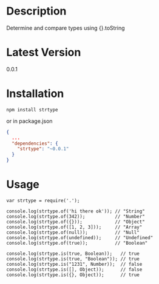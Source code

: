 # Description

Determine and compare types using {}.toString

# Latest Version

0.0.1

# Installation
```
npm install strtype
```

or in package.json 

```json
{
  ...
  "dependencies": {
    "strtype": "~0.0.1"
  }
}
```

# Usage

```
var strtype = require('.');

console.log(strtype.of('hi there ok')); // "String"
console.log(strtype.of(342));           // "Number"
console.log(strtype.of({}));            // "Object"
console.log(strtype.of([1, 2, 3]));     // "Array" 
console.log(strtype.of(null));          // "Null"
console.log(strtype.of(undefined));     // "Undefined"
console.log(strtype.of(true));          // "Boolean"

console.log(strtype.is(true, Boolean));   // true
console.log(strtype.is(true, "Boolean")); // true
console.log(strtype.is("1231", Number));  // false
console.log(strtype.is([], Object));      // false
console.log(strtype.is({}, Object));      // true
```